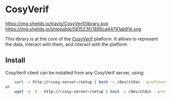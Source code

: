 CosyVerif
=========

https://img.shields.io/travis/CosyVerif/library.svg
https://img.shields.io/shippable/561523fc1895ca44741ab91e.svg

This library is at the core of the [CosyVerif](http://cosyverif.org)
platform. It allows to represent the data, interact with them, and interact
with the platform.

Install
-------

CosyVerif client can be installed from any CosyVerif server, using:

````bash
    curl -s http://<cosy-server>/setup | bash -s /dev/stdin --prefix=<target-directory>
or
    wget -q -O - http://<cosy-server>/setup | bash -s /dev/stdin --prefix=<target-directory>
````
